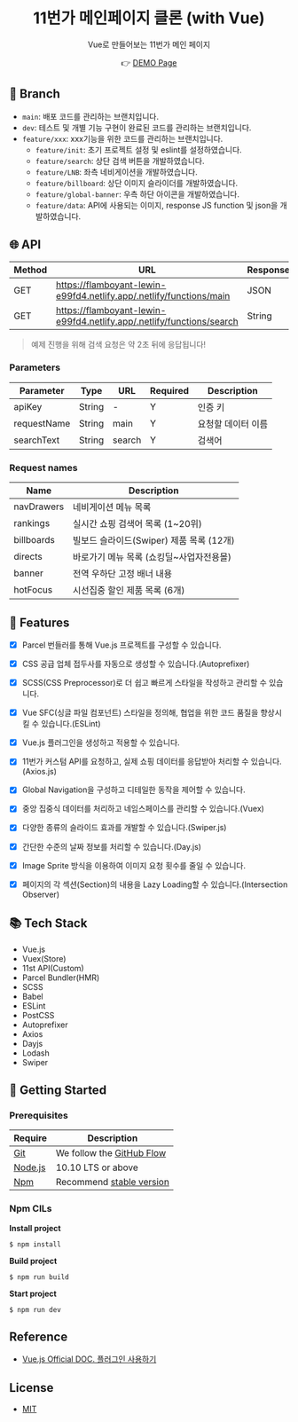 <div align=center>

# 11번가 메인페이지 클론 (with Vue)

Vue로 만들어보는 11번가 메인 페이지

 👉 [DEMO Page](https://flamboyant-lewin-e99fd4.netlify.app/)

</div>

## 🌿 Branch 

- `main`: 배포 코드를 관리하는 브랜치입니다.
- `dev`: 테스트 및 개별 기능 구현이 완료된 코드를 관리하는 브랜치입니다.
- `feature/xxx`: xxx기능을 위한 코드를 관리하는 브랜치입니다.
   - `feature/init`: 초기 프로젝트 설정 및 eslint를 설정하였습니다.
   - `feature/search`: 상단 검색 버튼을 개발하였습니다. 
   - `feature/LNB`: 좌측 네비게이션을 개발하였습니다.
   - `feature/billboard`: 상단 이미지 슬라이더를 개발하였습니다.
   - `feature/global-banner`: 우측 하단 아이콘을 개발하였습니다.
   - `feature/data`: API에 사용되는 이미지, response JS function 및 json을 개발하였습니다. 

## 🌐 API

Method | URL | Response
--|--|--
GET | https://flamboyant-lewin-e99fd4.netlify.app/.netlify/functions/main | JSON
GET | https://flamboyant-lewin-e99fd4.netlify.app/.netlify/functions/search | String

> 예제 진행을 위해 검색 요청은 약 2초 뒤에 응답됩니다! 

### Parameters

Parameter | Type | URL | Required | Description
--|--|--|--|--
apiKey | String | - | Y | 인증 키
requestName | String | main | Y | 요청할 데이터 이름
searchText | String | search | Y | 검색어

### Request names

Name | Description
--|--
navDrawers | 네비게이션 메뉴 목록 
rankings | 실시간 쇼핑 검색어 목록 (1~20위)
billboards | 빌보드 슬라이드(Swiper) 제품 목록 (12개)
directs | 바로가기 메뉴 목록 (쇼킹딜~사업자전용몰) 
banner | 전역 우하단 고정 배너 내용
hotFocus | 시선집중 할인 제품 목록 (6개)

## 🚩 Features

- [x] Parcel 번들러를 통해 Vue.js 프로젝트를 구성할 수 있습니다.
- [x] CSS 공급 업체 접두사를 자동으로 생성할 수 있습니다.(Autoprefixer)
- [x] SCSS(CSS Preprocessor)로 더 쉽고 빠르게 스타일을 작성하고 관리할 수 있습니다.
- [x] Vue SFC(싱글 파일 컴포넌트) 스타일을 정의해, 협업을 위한 코드 품질을 향상시킬 수 있습니다.(ESLint)
- [x] Vue.js 플러그인을 생성하고 적용할 수 있습니다.
- [x] 11번가 커스텀 API를 요청하고, 실제 쇼핑 데이터를 응답받아 처리할 수 있습니다.(Axios.js)
- [x] Global Navigation을 구성하고 디테일한 동작을 제어할 수 있습니다.
- [x] 중앙 집중식 데이터를 처리하고 네임스페이스를 관리할 수 있습니다.(Vuex)
- [x] 다양한 종류의 슬라이드 효과를 개발할 수 있습니다.(Swiper.js)
- [x] 간단한 수준의 날짜 정보를 처리할 수 있습니다.(Day.js)
- [x] Image Sprite 방식을 이용하여 이미지 요청 횟수를 줄일 수 있습니다.
- [x] 페이지의 각 섹션(Section)의 내용을 Lazy Loading할 수 있습니다.(Intersection Observer)


## 📚 Tech Stack

- Vue.js
- Vuex(Store)
- 11st API(Custom)
- Parcel Bundler(HMR)
- SCSS
- Babel
- ESLint
- PostCSS
- Autoprefixer
- Axios
- Dayjs
- Lodash
- Swiper

## 🔧 Getting Started 

### Prerequisites

| Require                              | Description                                                               |
| ------------------------------------ | ------------------------------------------------------------------------- |
| [Git](https://git-scm.com/)          | We follow the [GitHub Flow](https://guides.github.com/introduction/flow/) |
| [Node.js](nodejs.org)                | 10.10 LTS or above                                                        |
| [Npm](https://www.npmjs.com/)        | Recommend [stable version](https://github.com/npm/cli)                    |

### Npm CILs

__Install project__
```
$ npm install 
```

__Build project__
```
$ npm run build
```

__Start project__
```
$ npm run dev
```

## Reference

- [Vue.js Official DOC. 플러그인 사용하기](https://kr.vuejs.org/v2/guide/plugins.html)

## License

- [MIT](./LICENSE)